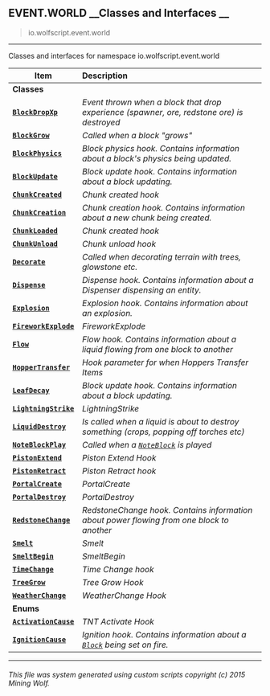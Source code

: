## EVENT.WORLD __Classes and Interfaces __

>io.wolfscript.event.world

---

Classes and interfaces for namespace io.wolfscript.event.world

Item | Description   
--- | :--- 
__Classes__|
__[`BlockDropXp`](BlockDropXp.md)__ | _Event thrown when a block that drop experience (spawner, ore, redstone ore) is destroyed_ 
__[`BlockGrow`](BlockGrow.md)__ | _Called when a block "grows"_ 
__[`BlockPhysics`](BlockPhysics.md)__ | _Block physics hook. Contains information about a block's physics being updated._ 
__[`BlockUpdate`](BlockUpdate.md)__ | _Block update hook. Contains information about a block updating._ 
__[`ChunkCreated`](ChunkCreated.md)__ | _Chunk created hook_ 
__[`ChunkCreation`](ChunkCreation.md)__ | _Chunk creation hook. Contains information about a new chunk being created._ 
__[`ChunkLoaded`](ChunkLoaded.md)__ | _Chunk created hook_ 
__[`ChunkUnload`](ChunkUnload.md)__ | _Chunk unload hook_ 
__[`Decorate`](Decorate.md)__ | _Called when decorating terrain with trees, glowstone etc._ 
__[`Dispense`](Dispense.md)__ | _Dispense hook. Contains information about a Dispenser dispensing an entity._ 
__[`Explosion`](Explosion.md)__ | _Explosion hook. Contains information about an explosion._ 
__[`FireworkExplode`](FireworkExplode.md)__ | _FireworkExplode_ 
__[`Flow`](Flow.md)__ | _Flow hook. Contains information about a liquid flowing from one block to another_ 
__[`HopperTransfer`](HopperTransfer.md)__ | _Hook parameter for when Hoppers Transfer Items_ 
__[`LeafDecay`](LeafDecay.md)__ | _Block update hook. Contains information about a block updating._ 
__[`LightningStrike`](LightningStrike.md)__ | _LightningStrike_ 
__[`LiquidDestroy`](LiquidDestroy.md)__ | _Is called when a liquid is about to destroy something (crops, popping off torches etc)_ 
__[`NoteBlockPlay`](NoteBlockPlay.md)__ | _Called when a [`NoteBlock`](..\..\api\world\blocks\NoteBlock.md) is played_ 
__[`PistonExtend`](PistonExtend.md)__ | _Piston Extend Hook_ 
__[`PistonRetract`](PistonRetract.md)__ | _Piston Retract hook_ 
__[`PortalCreate`](PortalCreate.md)__ | _PortalCreate_ 
__[`PortalDestroy`](PortalDestroy.md)__ | _PortalDestroy_ 
__[`RedstoneChange`](RedstoneChange.md)__ | _RedstoneChange hook. Contains information about power flowing from one block to another_ 
__[`Smelt`](Smelt.md)__ | _Smelt_ 
__[`SmeltBegin`](SmeltBegin.md)__ | _SmeltBegin_ 
__[`TimeChange`](TimeChange.md)__ | _Time Change hook_ 
__[`TreeGrow`](TreeGrow.md)__ | _Tree Grow Hook_ 
__[`WeatherChange`](WeatherChange.md)__ | _WeatherChange Hook_ 
__Enums__|
__[`ActivationCause`](ActivationCause.md)__ | _TNT Activate Hook_ 
__[`IgnitionCause`](IgnitionCause.md)__ | _Ignition hook. Contains information about a [`Block`](..\..\api\world\blocks\Block.md) being set on fire._ 



---



###### This file was system generated using custom scripts copyright (c) 2015 Mining Wolf.
	

